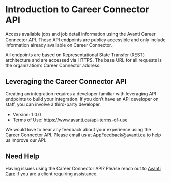 # Introduction to Career Connector API

Access available jobs and job detail information using the Avanti Career Connector API. These API endpoints are publicy accessible and only include information already available on Career Connector.

All endpoints are based on Representational State Transfer (REST) architecture and are accessed via HTTPS. The base URL for all requests is the organization’s Career Connector address.

## Leveraging the Career Connector API

Creating an integration requires a developer familiar with leveraging API endpoints to build your integration. If you don’t have an API developer on staff, you can involve a third-party developer. 

- Version: 1.0.0
- Terms of Use: https://www.avanti.ca/api-terms-of-use 

We would love to hear any feedback about your experience using the Career Connector API. Please email us at [AppFeedback@avanti.ca](mailto:appfeedback@avanti.ca) to help us improve our API. 

## Need Help

Having issues using the Career Connector API? Please reach out to [Avanti Care](https://help.avanti.ca/support/tickets/new) if you are a client requiring assistance.